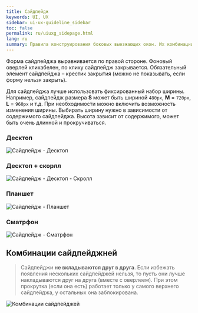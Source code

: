 ```yaml
---
title: Сайдпейдж
keywords: UI, UX
sidebar: ui-ux-guideline_sidebar
toc: false
permalink: ru/uiuxg_sidepage.html
lang: ru
summary: Правила конструирования боковых выезжающих окон. Их комбинации и порядок появления.
---
```


Форма сайдпейджа выравнивается по правой стороне. Фоновый оверлей кликабелен, по клику сайдпейдж закрывается. Обязательный элемент сайдпейджа – крестик закрытия (можно не показывать, если форму нельзя закрыть).

Для сайдпейджа лучше использовать фиксированный набор ширины. Например, сайдпейдж размера **S** может быть шириной `480px`, **M** = `720px`, **L** = `960px` и т.д. При необходимости можно включить возможность изменения ширины. Выбирать ширину нужно в зависимости от содержимого сайдпейджа. Высота зависит от содержимого, может быть очень длинной и прокручиваться.

### Десктоп

![Сайдпейдж - Десктоп](../../../images/pages/guides/ui-ux-guideline/uiuxg_sidepage/1.png)

### Десктоп + скорлл

![Сайдпейдж - Десктоп - Скролл](../../../images/pages/guides/ui-ux-guideline/uiuxg_sidepage/4.png)

### Планшет

![Сайдпейдж - Планшет](../../../images/pages/guides/ui-ux-guideline/uiuxg_sidepage/2.png)

### Сматрфон

![Сайдпейдж - Сматрфон](../../../images/pages/guides/ui-ux-guideline/uiuxg_sidepage/3.png)

## Комбинации сайдпейджней

> Сайдпейджи **не вкладываются друг в друга**. Если избежать появления нескольких сайдпейджей нельзя, то пусть они лучше накладываются друг на друга (вместе с оверлеем). При этом прокрутка (если она есть) работает только у самого верхнего сайдпейджа, у остальных она заблокирована.

![Комбинации сайдпейджей](../../../images/pages/guides/ui-ux-guideline/uiuxg_sidepage/5.png)
